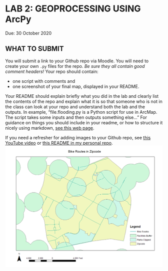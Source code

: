 # LAB 2: GEOPROCESSING USING ArcPy
Due: 30 October 2020

##  WHAT TO SUBMIT
You will submit a link to your Github repo via Moodle. You will need to create your own `.py` files for the repo. *Be sure they all contain good comment headers!* Your repo should contain:
- one script with comments and 
- one screenshot of your final map, displayed in your README.

Your README should explain briefly what you did in the lab and clearly list the contents of the repo and explain what it is so that someone who is not in the class can look at your repo and understand both the lab and the outputs. In example, “file.flooding.py is a Python script for use in ArcMap. The script takes some inputs and then outputs something else…” For guidance on things you should include in your readme, or how to structure it nicely using markdown, [see this web page](https://www.makeareadme.com/). 

If you need a refresher for adding images to your Github repo, see [this YouTube video](https://www.youtube.com/watch?v=hHbWF1Bvgf4) or [this README in my personal repo](https://github.com/Shadrock/code-snippets). 
![](image/lab2map.png)
